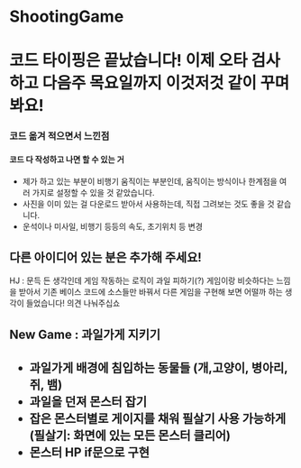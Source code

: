# ShootingGame

<h1>코드 타이핑은 끝났습니다! 이제 오타 검사하고 다음주 목요일까지 이것저것 같이 꾸며봐요!</h1>

<h3> 코드 옮겨 적으면서 느낀점 </h3>
<h4>코드 다 작성하고 나면 할 수 있는 거</h4>
<ul>
    <li>제가 하고 있는 부분이 비행기 움직이는 부분인데, 움직이는 방식이나 한계점을 여러 가지로 설정할 수 있을 것 같았습니다.</li>
    <li>사진을 이미 있는 걸 다운로드 받아서 사용하는데, 직접 그려보는 것도 좋을 것 같습니다.</li>
    <li>운석이나 미사일, 비행기 등등의 속도, 초기위치 등 변경</li>
</ul>

<h2>다른 아이디어 있는 분은 추가해 주세요!</h2>
HJ : 문득 든 생각인데 게임 작동하는 로직이 과일 피하기(?) 게임이랑 비슷하다는 느낌을 받아서  
    기존 베이스 코드에 소스들만 바꿔서 다른 게임을 구현해 보면 어떨까 하는 생각이 들었습니다! 의견 나눠주십쇼  


<h2> New Game : 과일가게 지키기 <h2>
    
<ul>
    <li>과일가게 배경에 침입하는 동물들 (개,고양이, 병아리, 쥐, 뱀)</li>
    <li>과일을 던져 몬스터 잡기</li>
    <li>잡은 몬스터별로 게이지를 채워 필살기 사용 가능하게 (필살기: 화면에 있는 모든 몬스터 클리어)</li>
    <li>몬스터 HP if문으로 구현</li>
</ul>
